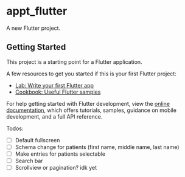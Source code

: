 # appt_flutter

A new Flutter project.

## Getting Started

This project is a starting point for a Flutter application.

A few resources to get you started if this is your first Flutter project:

- [Lab: Write your first Flutter app](https://docs.flutter.dev/get-started/codelab)
- [Cookbook: Useful Flutter samples](https://docs.flutter.dev/cookbook)

For help getting started with Flutter development, view the
[online documentation](https://docs.flutter.dev/), which offers tutorials,
samples, guidance on mobile development, and a full API reference.

Todos:
- [ ] Default fullscreen
- [ ] Schema change for patients (first name, middle name, last name)
- [ ] Make entries for patients selectable
- [ ] Search bar
- [ ] Scrollview or pagination? idk yet